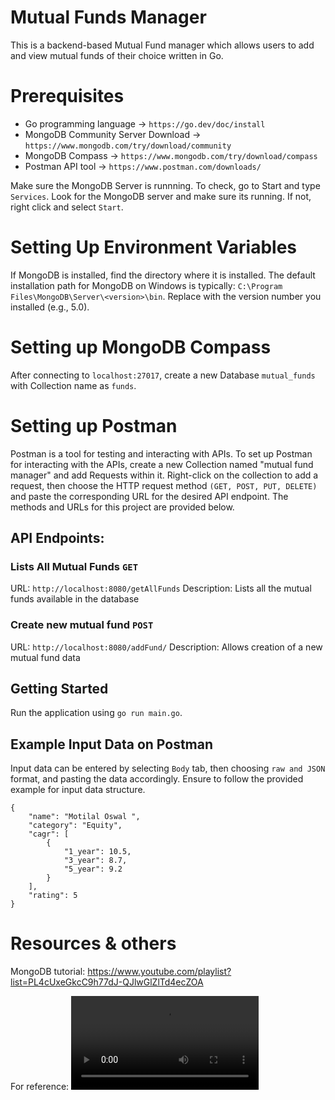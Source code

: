 # Mutual Funds Manager

This is a backend-based Mutual Fund manager which allows users to add and view mutual funds of their choice written in Go.  

# Prerequisites

- Go programming language             -> `https://go.dev/doc/install`
- MongoDB Community Server Download   -> `https://www.mongodb.com/try/download/community`
- MongoDB Compass                     -> `https://www.mongodb.com/try/download/compass`
- Postman API tool                    -> `https://www.postman.com/downloads/`

Make sure the MongoDB Server is runnning. To check, go to Start and type `Services`. Look for the MongoDB server and make sure its running. If not, right click and select `Start`.

# Setting Up Environment Variables

If MongoDB is installed, find the directory where it is installed. The default installation path for MongoDB on Windows is typically: `C:\Program Files\MongoDB\Server\<version>\bin`. Replace <version> with the version number you installed (e.g., 5.0).

# Setting up MongoDB Compass

After connecting to `localhost:27017`, create a new Database `mutual_funds` with Collection name as `funds`. 

# Setting up Postman

Postman is a tool for testing and interacting with APIs. To set up Postman for interacting with the APIs, create a new Collection named "mutual fund manager" and add Requests within it. Right-click on the collection to add a request, then choose the HTTP request method `(GET, POST, PUT, DELETE)` and paste the corresponding URL for the desired API endpoint. The methods and URLs for this project are provided below.

## API Endpoints:

### Lists All Mutual Funds `GET`
        
URL: `http://localhost:8080/getAllFunds`
Description: Lists all the mutual funds available in the database

### Create new mutual fund `POST`
URL: `http://localhost:8080/addFund/`
Description: Allows creation of a new mutual fund data

## Getting Started

Run the application using `go run main.go`. 

## Example Input Data on Postman

Input data can be entered by selecting `Body` tab, then choosing `raw and JSON` format, and pasting the data accordingly. Ensure to follow the provided example for input data structure.

```
{
    "name": "Motilal Oswal ",
    "category": "Equity",
    "cagr": [
        {
            "1_year": 10.5,
            "3_year": 8.7,
            "5_year": 9.2
        }
    ],
    "rating": 5
}
```

# Resources & others

MongoDB tutorial: https://www.youtube.com/playlist?list=PL4cUxeGkcC9h77dJ-QJlwGlZlTd4ecZOA

For reference: ![Download Postman Video demo ](postman-demo-video.mp4)
